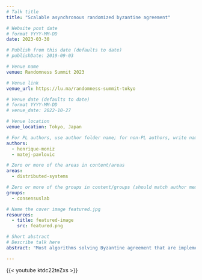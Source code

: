 ```yaml
---
# Talk title
title: "Scalable asynchronous randomized byzantine agreement"

# Website post date
# format YYYY-MM-DD
date: 2023-03-30

# Publish from this date (defaults to date)
# publishDate: 2019-09-03

# Venue name
venue: Randomness Summit 2023

# Venue link
venue_url: https://lu.ma/randomness-summit-tokyo

# Venue date (defaults to date)
# format YYYY-MM-DD
# venue_date: 2022-10-27

# Venue location
venue_location: Tokyo, Japan

# For PL authors, use author folder name; for non-PL authors, write name as in paper within ""
authors:
  - henrique-moniz
  - matej-pavlovic

# Zero or more of the areas in content/areas
areas:
  - distributed-systems

# Zero or more of the groups in content/groups (should match author membership)
groups:
  - consensuslab

# Name the cover image featured.jpg
resources:
  - title: featured-image
    src: featured.png

# Short abstract
# Describe talk here
abstract: "Most algorithms solving Byzantine agreement that are implemented and used in practice today rely on some form of synchrony assumptions. Especially when used in blockchain systems, where scalability is of great importance, purely asynchronous solutions suffer from high message complexity or strong assumptions that weaken the adversary. In particular, an adaptive adversary (roughly translating to DoS attacks in practice) is difficult to overcome without any synchrony assumptions while also keeping message complexity low. We are exploring an idea targeting exactly such an algorithm. Starting from Bracha’s algorithm for randomized Byzantine agreement with quadratic message complexity, we derive a protocol for multi-valued agreement with sub-quadratic message complexity."

---
```



{{< youtube ktdc22teZxs >}}
